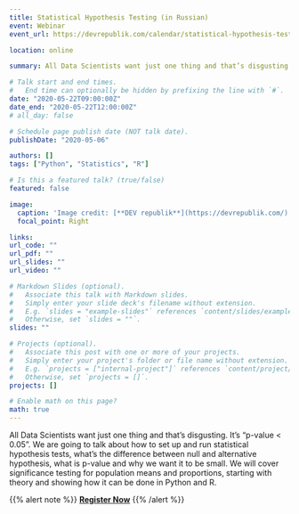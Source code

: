 ```yaml
---
title: Statistical Hypothesis Testing (in Russian)
event: Webinar
event_url: https://devrepublik.com/calendar/statistical-hypothesis-testing-p-class-my-button-regs-a-href-https-share-hsforms-com-1wvq_wedjruihtwngsaj43g49933-registration-a-p-fee-650-uah/2020-05-22/

location: online

summary: All Data Scientists want just one thing and that’s disgusting. It’s “p-value < 0.05”. We are going to talk about how to set up and run statistical hypothesis tests, what’s the difference between null and alternative hypothesis, what is p-value and why we want it to be small. We will cover significance testing for population means and proportions, starting with theory and showing how it can be done in Python and R.

# Talk start and end times.
#   End time can optionally be hidden by prefixing the line with `#`.
date: "2020-05-22T09:00:00Z"
date_end: "2020-05-22T12:00:00Z"
# all_day: false

# Schedule page publish date (NOT talk date).
publishDate: "2020-05-06"

authors: []
tags: ["Python", "Statistics", "R"]

# Is this a featured talk? (true/false)
featured: false

image:
  caption: 'Image credit: [**DEV republik**](https://devrepublik.com/)'
  focal_point: Right

links:
url_code: ""
url_pdf: ""
url_slides: ""
url_video: ""

# Markdown Slides (optional).
#   Associate this talk with Markdown slides.
#   Simply enter your slide deck's filename without extension.
#   E.g. `slides = "example-slides"` references `content/slides/example-slides.md`.
#   Otherwise, set `slides = ""`.
slides: ""

# Projects (optional).
#   Associate this post with one or more of your projects.
#   Simply enter your project's folder or file name without extension.
#   E.g. `projects = ["internal-project"]` references `content/project/deep-learning/index.md`.
#   Otherwise, set `projects = []`.
projects: []

# Enable math on this page?
math: true
---
```


All Data Scientists want just one thing and that’s disgusting. It’s “p-value < 0.05”. We are going to talk about how to set up and run statistical hypothesis tests, what’s the difference between null and alternative hypothesis, what is p-value and why we want it to be small. We will cover significance testing for population means and proportions, starting with theory and showing how it can be done in Python and R.

{{% alert note %}}
**[Register Now](https://devrepublik.com/calendar/statistical-hypothesis-testing-p-class-my-button-regs-a-href-https-share-hsforms-com-1wvq_wedjruihtwngsaj43g49933-registration-a-p-fee-650-uah/2020-05-22/)**
{{% /alert %}}